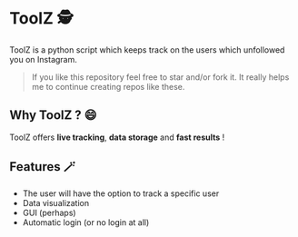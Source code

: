 # ToolZ 🕵️

ToolZ is a python script which keeps track on the users which unfollowed you on Instagram.

> If you like this repository feel free to star and/or fork it. It really helps me to continue creating repos like these.

## Why ToolZ ? 😄
ToolZ offers **live tracking**, **data storage** and **fast results** !

## Features 🪄

- The user will have the option to track a specific user
- Data visualization
- GUI (perhaps) 
- Automatic login (or no login at all)

